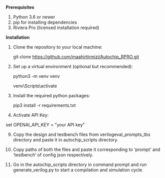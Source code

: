 **Prerequisites** 
1)	Python 3.6 or newer 
2)	pip for installing dependencies 
3)	Riviera Pro (licensed installation required)  
 
**Installation** 

1) Clone the repository to your local machine:

   git clone https://github.com/maahirtirmizi/Autochip_RPRO.git
   

3)	Set up a virtual environment (optional but recommended):
   
    python3 -m venv venv
  
    venv\Scripts\activate 
 

5)	Install the required python packages:
   
    pip3 install -r requirements.txt 
 
 
7)	Activate API Key:
   
   set OPENAI_API_KEY = "your API key"

  
9)	Copy the design and testbench files from verilogeval_prompts_tbs directory and paste it in autochip_scripts directory.
     
  
10)	Copy paths of both the files and paste it corresponding to ‘prompt’ and ‘testbench’ of config json respectively.  
 
 
11)	Go in the autochip_scripts directory in command prompt and run generate_verilog.py to start a compilation and simulation cycle.  
  
 
 
 
 
 
 

